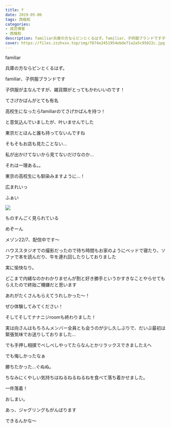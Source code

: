 ```yaml
---
title: f
date: 2019-05-06
tags: 西條和
categories: 
- 成员博客
- 西條和
description: familiar兵庫の方ならピンとくるはず。familiar、子供服ブランドです子供服が主なんですが、雑...
cover: https://files.zzzhxxx.top/img/f874e2451954ebde71a2a5c95822c.jpg 
---
```














familiar















兵庫の方ならピンとくるはず。












familiar、子供服ブランドです












子供服が主なんですが、雑貨類がとってもかわいいのです！











てさげかばんがとても有名











高校生になったらfamiliarのてさげかばんを持つ！





と意気込んでいましたが、叶いませんでした












東京だとほんと誰も持ってないんですね









そもそもお店も見たことない…












私が出かけてないから見てないだけなのか…




それは一理ある。。
















東京の高校生にも馴染みますように…！



広まれいっ







ふぁい


![](https://files.zzzhxxx.top/img/f874e2451954ebde71a2a5c95822c.jpg)






ものすんごく見られている














めぞーん












メゾン22/7、配信中です〜













ハウススタジオでの撮影だったので待ち時間もお家のようにベッドで寝たり、ソファで本を読んだり、牛を連れ回したりしておりました














実に愉快なり。

















どこまで内緒なのかわかりませんが割と好き勝手というかすきなことやらせてもらえたので終始ご機嫌だと思います










あれがたくさんもらえてうれしかった〜！















ぜひ体験してみてください！


















そしてそしてナナニジroomも終わりました！












実は向さんはもちろんメンバー全員とも会うのが少し久しぶりで、だいぶ最初は緊張気味でお送りしておりました…













でも手押し相撲でべしべしやってたらなんとかリラックスできましたえへ














でも悔しかったなぁ



勝ちたかった…ぐぬぬ。





















ちなみにくやしい気持ちはねるねるねるねを食べて落ち着かせました。












一件落着！
























おしまい。















あっ、ジャグリングもがんばります











できるんかな〜


